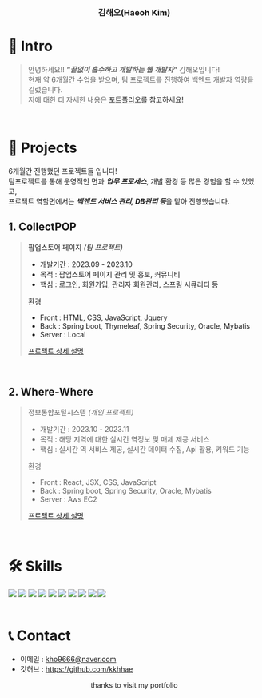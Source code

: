 
<h3 align="center"> 김해오(Haeoh Kim) </h3>

# 👋 Intro

> 안녕하세요!! ***"끝없이 흡수하고 개발하는 웹 개발자"*** 김해오입니다!  
> 현재 약 6개월간 수업을 받으며, 팀 프로젝트를 진행하여 백엔드 개발자 역량을 길렀습니다.  
> 저에 대한 더 자세한 내용은 <a href="">포트폴리오<a>를 참고하세요!

<br />

# 📝 Projects
6개월간 진행했던 프로젝트들 입니다!  
팀프로젝트를 통해 운영적인 면과 ***업무 프로세스***, 개발 환경 등 많은 경험을 할 수 있었고,  
프로젝트 역할면에서는 ***백앤드 서비스 관리, DB관리 등***을 맡아 진행했습니다.

## 1. CollectPOP

> 팝업스토어 페이지 _(팀 프로젝트)_
>
> - 개발기간 : 2023.09 - 2023.10
> - 목적 : 팝업스토어 페이지 관리 및 홍보, 커뮤니티
> - 핵심 : 로그인, 회원가입, 관리자 회원관리, 스프링 시큐리티 등
>
> 환경
> - Front : HTML, CSS, JavaScript, Jquery
> - Back : Spring boot, Thymeleaf, Spring Security, Oracle, Mybatis
> - Server : Local
>> 
> [프로젝트 상세 설명](https://github.com/kkhhae/project_collectpop)
<br />

## 2. Where-Where

> 정보통합포털시스템 _(개인 프로젝트)_
>
> - 개발기간 : 2023.10 - 2023.11
> - 목적 : 해당 지역에 대한 실시간 역정보 및 매체 제공 서비스
> - 핵심 : 실시간 역 서비스 제공, 실시간 데이터 수집, Api 활용, 키워드 기능
> 
> 환경
> - Front : React, JSX, CSS, JavaScript
> - Back : Spring boot, Spring Security, Oracle, Mybatis
> - Server : Aws EC2
>
> [프로젝트 상세 설명](https://github.com/kkhhae/where-where)

<br />

<div >

# 🛠️ Skills

<img src="https://img.shields.io/badge/HTML-239120?style=for-the-badge&logo=html5&logoColor=white"/>
<img src="https://img.shields.io/badge/JavaScript-F7DF1E?style=for-the-badge&logo=JavaScript&logoColor=white"/>
<img src="https://img.shields.io/badge/CSS-239120?&style=for-the-badge&logo=css3&logoColor=white"/>
<img src="https://img.shields.io/badge/jQuery-0769AD?style=for-the-badge&logo=jquery&logoColor=white"/>
<img src="https://img.shields.io/badge/Bootstrap-563D7C?style=for-the-badge&logo=bootstrap&logoColor=white"/>
<img src="https://img.shields.io/badge/Node.js-43853D?style=for-the-badge&logo=node.js&logoColor=white"/>
<img src="https://img.shields.io/badge/React-20232A?style=for-the-badge&logo=react&logoColor=61DAFB"/>

<img src="https://img.shields.io/badge/Java-ED8B00?style=for-the-badge&logo=openjdk&logoColor=white"/>
<img src="https://img.shields.io/badge/Spring-6DB33F?style=for-the-badge&logo=spring&logoColor=white"/>
<img src="https://img.shields.io/badge/Amazon_AWS-232F3E?style=for-the-badge&logo=amazon-aws&logoColor=white"/>


<br />
<br />

</div>

# 📞 Contact

- 이메일 : kho9666@naver.com
- 깃허브 : <a href="https://github.com/kkhhae">https://github.com/kkhhae</a>

<p  align="center"> thanks to visit my portfolio</p>

